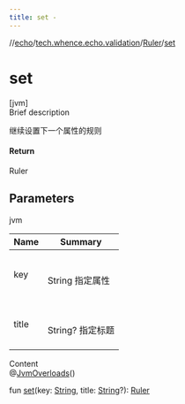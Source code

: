 ```yaml
---
title: set -
---
```

//[echo](../../index.md)/[tech.whence.echo.validation](../index.md)/[Ruler](index.md)/[set](set.md)



# set  
[jvm]  
Brief description  


继续设置下一个属性的规则



#### Return  


Ruler



## Parameters  
  
jvm  
  
|  Name|  Summary| 
|---|---|
| key| <br><br>String 指定属性<br><br>
| title| <br><br>String? 指定标题<br><br>
  
  
Content  
@[JvmOverloads](https://kotlinlang.org/api/latest/jvm/stdlib/kotlin.jvm/-jvm-overloads/index.html)()  
  
fun [set](set.md)(key: [String](https://kotlinlang.org/api/latest/jvm/stdlib/kotlin/-string/index.html), title: [String](https://kotlinlang.org/api/latest/jvm/stdlib/kotlin/-string/index.html)?): [Ruler](index.md)  



